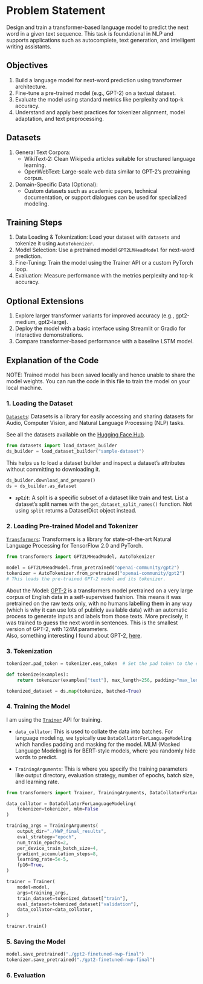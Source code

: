 # Problem Statement

Design and train a transformer-based language model to predict the next word in a given text sequence. This task is foundational in NLP and supports applications such as autocomplete, text generation, and intelligent writing assistants.

## Objectives

1. Build a language model for next-word prediction using transformer architecture.
2. Fine-tune a pre-trained model (e.g., GPT-2) on a textual dataset.
3. Evaluate the model using standard metrics like perplexity and top-k accuracy.
4. Understand and apply best practices for tokenizer alignment, model adaptation, and text preprocessing.

## Datasets

1. General Text Corpora:
   - WikiText-2: Clean Wikipedia articles suitable for structured language learning.
   - OpenWebText: Large-scale web data similar to GPT-2’s pretraining corpus.
2. Domain-Specific Data (Optional):
   - Custom datasets such as academic papers, technical documentation, or support dialogues can be used for specialized modeling.

## Training Steps

1. Data Loading & Tokenization: Load your dataset with `datasets` and tokenize it using `AutoTokenizer`.
2. Model Selection: Use a pretrained model `GPT2LMHeadModel` for next-word prediction.
3. Fine-Tuning: Train the model using the Trainer API or a custom PyTorch loop.
4. Evaluation: Measure performance with the metrics perplexity and top-k accuracy.

## Optional Extensions

1. Explore larger transformer variants for improved accuracy (e.g., gpt2-medium, gpt2-large).
2. Deploy the model with a basic interface using Streamlit or Gradio for interactive demonstrations.
3. Compare transformer-based performance with a baseline LSTM model.

## Explanation of the Code

NOTE: Trained model has been saved locally and hence unable to share the model weights. You can run the code in this file to train the model on your local machine.

### 1. Loading the Dataset

 [`Datasets`](https://huggingface.co/docs/datasets/en/index): Datasets is a library for easily accessing and sharing datasets for Audio, Computer Vision, and Natural Language Processing (NLP) tasks.

See all the datasets available on the [Hugging Face Hub](https://huggingface.co/datasets).

```python
from datasets import load_dataset_builder
ds_builder = load_dataset_builder("sample-dataset")
```

This helps us to load a dataset builder and inspect a dataset’s attributes without committing to downloading it.

```python
ds_builder.download_and_prepare()
ds = ds_builder.as_dataset
```

* ***`split`***:  A split is a specific subset of a dataset like train and test. List a dataset’s split names with the `get_dataset_split_names()` function. Not using `split` returns a DatasetDict object instead.


### 2. Loading Pre-trained Model and Tokenizer

[`Transformers`](https://huggingface.co/docs/transformers/index): Transformers is a library for state-of-the-art Natural Language Processing for TensorFlow 2.0 and PyTorch.

```python
from transformers import GPT2LMHeadModel, AutoTokenizer

model = GPT2LMHeadModel.from_pretrained("openai-community/gpt2")
tokenizer = AutoTokenizer.from_pretrained("openai-community/gpt2")
# This loads the pre-trained GPT-2 model and its tokenizer.
```

About the Model: [GPT-2](https://huggingface.co/openai-community/gpt2) is a transformers model pretrained on a very large corpus of English data in a self-supervised fashion. This means it was pretrained on the raw texts only, with no humans labelling them in any way (which is why it can use lots of publicly available data) with an automatic process to generate inputs and labels from those texts. More precisely, it was trained to guess the next word in sentences. This is the smallest version of GPT-2, with 124M parameters.<br>
Also, something interesting I found about GPT-2, [here](https://huggingface.co/openai-community/gpt2#limitations-and-bias).

### 3. Tokenization

```python
tokenizer.pad_token = tokenizer.eos_token  # Set the pad token to the end of sentence token

def tokenize(examples):
    return tokenizer(examples["text"], max_length=256, padding="max_length", truncation=True) # shorter lengths means smaller tensors and faster training, but also less context for the model to learn from.

tokenized_dataset = ds.map(tokenize, batched=True)
```

### 4. Training the Model

I am using the [`Trainer`](https://huggingface.co/docs/transformers/main_classes/trainer) API for training.

* `data_collator`: This is used to collate the data into batches. For language modeling, we typically use `DataCollatorForLanguageModeling` which handles padding and masking for the model. MLM (Masked Language Modeling) is for BERT-style models, where you randomly hide words to predict.

* `TrainingArguments`: This is where you specify the training parameters like output directory, evaluation strategy, number of epochs, batch size, and learning rate.

```python
from transformers import Trainer, TrainingArguments, DataCollatorForLanguageModeling

data_collator = DataCollatorForLanguageModeling(
    tokenizer=tokenizer, mlm=False
)

training_args = TrainingArguments(
    output_dir="./NWP_final_results",
    eval_strategy="epoch",
    num_train_epochs=2,
    per_device_train_batch_size=4,
    gradient_accumulation_steps=8,
    learning_rate=5e-5,
    fp16=True,
)

trainer = Trainer(
    model=model,
    args=training_args,
    train_dataset=tokenized_dataset["train"],
    eval_dataset=tokenized_dataset["validation"],
    data_collator=data_collator,
)

trainer.train()
```

### 5. Saving the Model

```python
model.save_pretrained("./gpt2-finetuned-nwp-final")
tokenizer.save_pretrained("./gpt2-finetuned-nwp-final")
```

### 6. Evaluation

